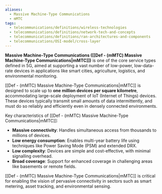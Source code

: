 ```yaml
---
aliases:
  - Massive Machine-Type Communications
  - mMTC
tags:
  - telecommunications/definitions/wireless-technologies
  - telecommunications/definitions/network-tech-and-concepts
  - telecommunications/definitions/ran-architectures-and-components
  - telecommunications/OSI-model/cross-layer
---
```


**Massive Machine-Type Communications ([[Def - (mMTC) Massive Machine-Type Communications|mMTC]])** is one of the core service types defined in 5G, aimed at supporting a vast number of low-power, low-data-rate devices in applications like smart cities, agriculture, logistics, and environmental monitoring.

[[Def - (mMTC) Massive Machine-Type Communications|mMTC]] is designed to scale up to **one million devices per square kilometre**, accommodating large-scale deployment of IoT (Internet of Things) devices. These devices typically transmit small amounts of data intermittently, and must do so reliably and efficiently even in densely connected environments.

Key characteristics of [[Def - (mMTC) Massive Machine-Type Communications|mMTC]]:
- **Massive connectivity**: Handles simultaneous access from thousands to millions of devices.
- **Low energy consumption**: Enables multi-year battery life using techniques like Power Saving Mode (PSM) and extended DRX.
- **Low complexity**: Devices are simple and cost-effective, with minimal signalling overhead.
- **Broad coverage**: Support for enhanced coverage in challenging areas like basements or remote fields.

[[Def - (mMTC) Massive Machine-Type Communications|mMTC]] is critical for enabling the vision of pervasive connectivity in sectors such as smart metering, asset tracking, and environmental sensing.
